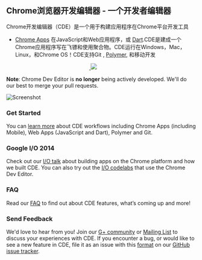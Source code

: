 ## Chrome浏览器开发编辑器 - 一个开发者编辑器
Chrome开发编辑器（CDE）是一个用于构建应用程序在Chrome平台开发工具
 - [Chrome Apps](https://developer.chrome.com/apps/about_apps) 在JavaScript和Web应用程序，或
 [Dart](https://www.dartlang.org/).CDE是建成一个Chrome应用程序写在飞镖和使用聚合物。CDE运行在Windows，Mac，Linux，和Chrome OS！CDE支持Git
, [Polymer](http://www.polymer-project.org/), 和移动开发

<a href="#">
<img src="https://raw.githubusercontent.com/dart-lang/spark/master/doc/1px.png" width="220" height="0">
</a>
<a target="_blank" href="https://chrome.google.com/webstore/detail/spark/pnoffddplpippgcfjdhbmhkofpnaalpg">
<img src="https://raw.githubusercontent.com/dart-lang/spark/master/doc/install-button.png">
</a>

**Note**: Chrome Dev Editor is **no longer** being actively developed. We'll do our best to merge your pull requests.

![Screenshot](https://raw.githubusercontent.com/dart-lang/spark/master/doc/screenshot1.png)

### Get Started

You can [learn more](doc/GettingStarted.md) about CDE workflows including Chrome Apps (including Mobile), Web Apps (JavaScript and Dart), Polymer and Git.

### Google I/O 2014

Check out our [I/O talk](https://www.youtube.com/watch?v=NNLnTz6yIc4) about building apps on the Chrome platform and how we built CDE. You can also try out the [I/O codelabs](http://io2014codelabs.appspot.com/static/index.html) that use the Chrome Dev Editor.

### FAQ

Read our [FAQ](doc/FAQ.md) to find out about CDE features, what’s coming up and more! 

### Send Feedback

We'd love to hear from you! Join our [G+ community](http://bit.ly/cdeusers) or [Mailing List](https://groups.google.com/a/chromium.org/forum/?hl=en#!forum/chromium-cde) to discuss your experiences with CDE. If you encounter a bug, or would like to see a new feature in CDE, file it as an issue with this [format](https://github.com/dart-lang/chromedeveditor/wiki/Reporting-a-problem) on our [GitHub issue tracker](https://github.com/dart-lang/spark/issues/new).
